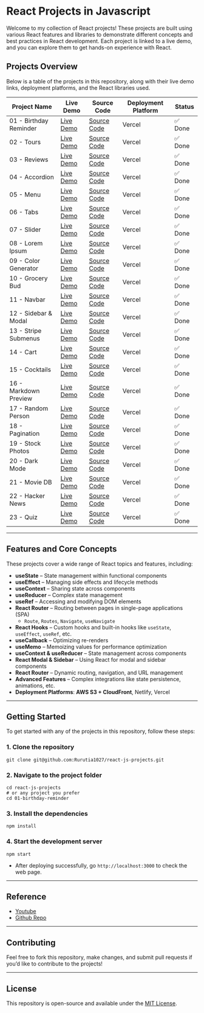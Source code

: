 # React Projects in Javascript

Welcome to my collection of React projects! These projects are built using various React features and libraries to demonstrate different concepts and best practices in React development. Each project is linked to a live demo, and you can explore them to get hands-on experience with React.

## Projects Overview

Below is a table of the projects in this repository, along with their live demo links, deployment platforms, and the React libraries used.

| Project Name           | Live Demo                                                   | Source Code                            | Deployment Platform | Status  |
| ---------------------- | ----------------------------------------------------------- | -------------------------------------- | ------------------- | ------- |
| 01 - Birthday Reminder | [Live Demo](https://birthday-reminder-teal-chi.vercel.app/) | [Source Code](./01-birthday-reminder/) | Vercel              | ✅ Done |
| 02 - Tours             | [Live Demo](https://tours-kohl.vercel.app/)                 | [Source Code](./02-tours/)             | Vercel              | ✅ Done |
| 03 - Reviews           | [Live Demo](https://reviews-alpha-five.vercel.app/)         | [Source Code](./03-reviews/)           | Vercel              | ✅ Done |
| 04 - Accordion         | [Live Demo](https://accordion-nine-green.vercel.app/)       | [Source Code](./04-accordion/)         | Vercel              | ✅ Done |
| 05 - Menu              | [Live Demo](https://menu-mauve-seven.vercel.app/)           | [Source Code](./05-menu/)              | Vercel              | ✅ Done |
| 06 - Tabs              | [Live Demo](https://tabs-woad-theta.vercel.app/)            | [Source Code](./06-tabs/)              | Vercel              | ✅ Done |
| 07 - Slider            | [Live Demo](https://slide-cln28dyue-rurutia.vercel.app/)    | [Source Code](./07-slider/)            | Vercel              | ✅ Done |
| 08 - Lorem Ipsum       | [Live Demo](https://lorem-ipsum-iota.vercel.app/)           | [Source Code](./08-lorem-ipsum/)       | Vercel              | ✅ Done |
| 09 - Color Generator   | [Live Demo](https://color-generator-delta-one.vercel.app/)  | [Source Code](./09-color-generator/)   | Vercel              | ✅ Done |
| 10 - Grocery Bud       | [Live Demo](https://grocery-bud-omega-inky.vercel.app/)     | [Source Code](./10-grocery-bud/)       | Vercel              | ✅ Done |
| 11 - Navbar            | [Live Demo](https://navbar-sable-kappa.vercel.app/)         | [Source Code](./11-navbar/)            | Vercel              | ✅ Done |
| 12 - Sidebar & Modal   | [Live Demo](https://sidebar-rurutia.vercel.app/)            | [Source Code](./12-sidebar-modal/)     | Vercel              | ✅ Done |
| 13 - Stripe Submenus   | [Live Demo](https://stripe-chi.vercel.app/)                 | [Source Code](./13-stripe-submenus/)   | Vercel              | ✅ Done |
| 14 - Cart              | [Live Demo](https://cart-three-lovat.vercel.app/)           | [Source Code](./14-cart/)              | Vercel              | ✅ Done |
| 15 - Cocktails         | [Live Demo](https://cocktails-olive-sigma.vercel.app/)      | [Source Code](./15-cocktails/)         | Vercel              | ✅ Done |
| 16 - Markdown Preview  | [Live Demo](https://markdown-preview-eta.vercel.app/)       | [Source Code](./16-markdown-preview/)  | Vercel              | ✅ Done |
| 17 - Random Person     | [Live Demo](http://your-cloudfront-url)                     | [Source Code](./17-random-person/)     | Vercel              | ✅ Done |
| 18 - Pagination        | [Live Demo](https://pagination-eta-five.vercel.app/)        | [Source Code](./18-pagination/)        | Vercel              | ✅ Done |
| 19 - Stock Photos      | [Live Demo](https://stock-photo.vercel.app/)                | [Source Code](./19-stock-photos/)      | Vercel              | ✅ Done |
| 20 - Dark Mode         | [Live Demo](https://dark-mode-xi-black.vercel.app/)         | [Source Code](./20-dark-mode/)         | Vercel              | ✅ Done |
| 21 - Movie DB          | [Live Demo](https://movie-db-rurutia.vercel.app/)           | [Source Code](./21-movie-db/)          | Vercel              | ✅ Done |
| 22 - Hacker News       | [Live Demo](https://hacker-news-drab-three.vercel.app/)     | [Source Code](./22-hacker-news/)       | Vercel              | ✅ Done |
| 23 - Quiz              | [Live Demo](http://your-cloudfront-url)                     | [Source Code](./23-quiz/)              | Vercel              | ✅ Done |

---

## Features and Core Concepts

These projects cover a wide range of React topics and features, including:

- **useState** – State management within functional components
- **useEffect** – Managing side effects and lifecycle methods
- **useContext** – Sharing state across components
- **useReducer** – Complex state management
- **useRef** – Accessing and modifying DOM elements
- **React Router** – Routing between pages in single-page applications (SPA)
  - `Route`, `Routes`, `Navigate`, `useNavigate`
- **React Hooks** – Custom hooks and built-in hooks like `useState`, `useEffect`, `useRef`, etc.
- **useCallback** – Optimizing re-renders
- **useMemo** – Memoizing values for performance optimization
- **useContext & useReducer** – State management across components
- **React Modal & Sidebar** – Using React for modal and sidebar components
- **React Router** – Dynamic routing, navigation, and URL management
- **Advanced Features** – Complex integrations like state persistence, animations, etc.
- **Deployment Platforms**: **AWS S3 + CloudFront**, Netlify, Vercel

---

## Getting Started

To get started with any of the projects in this repository, follow these steps:

### 1. Clone the repository

```shell
git clone git@github.com:Rurutia1027/react-js-projects.git
```

### 2. Navigate to the project folder

```shell
cd react-js-projects
# or any project you prefer
cd 01-birthday-reminder
```

### 3. Install the dependencies

```shell
npm install
```

### 4. Start the development server

```shell
npm start
```

- After deploying successfully, go `http://localhost:3000` to check the web page.

---

## Reference

- [Youtube](https://www.youtube.com/watch?v=iZhV0bILFb0)
- [Github Repo](https://github.com/john-smilga/react-projects)

---

## Contributing

Feel free to fork this repository, make changes, and submit pull requests if you’d like to contribute to the projects!

---

## License

This repository is open-source and available under the [MIT License](./LICENSE).

